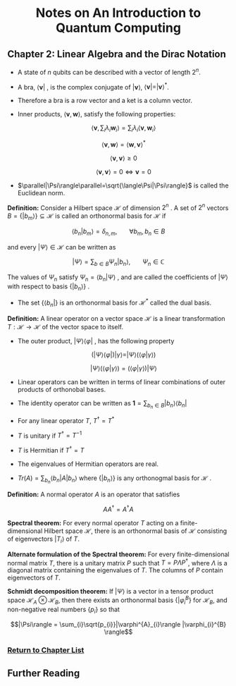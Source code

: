 
# <center>Notes on An Introduction to Quantum Computing</center>

## Chapter 2: Linear Algebra and the Dirac Notation

 * A state of $n$ qubits can be described with a vector of length $2^{n}$.

 * A bra, 
 $\langle\textbf{v}|$
 , is the complex conjugate of 
 $|\textbf{v}\rangle$, $\langle\textbf{v}| = |\textbf{v}\rangle^{*}$.

 * Therefore a bra is a row vector and a ket is a column vector.

 * Inner products, $\langle\textbf{v},\textbf{w}\rangle$, satisfy the following properties:

    $$\langle\textbf{v},\sum_{i}\lambda_{i}\textbf{w}_{i}\rangle = \sum_{i}\lambda_{i}\langle\textbf{v},\textbf{w}_{i}\rangle$$

    $$\langle\textbf{v},\textbf{w}\rangle=\langle\textbf{w},\textbf{v}\rangle^{*}$$

    $$\langle\textbf{v},\textbf{v}\rangle\geq 0$$ 

    $$\langle\textbf{v},\textbf{v}\rangle =0\Longleftrightarrow \textbf{v}=0$$

 * $\parallel|\Psi\rangle\parallel=\sqrt{\langle\Psi|\Psi\rangle}$ 
 is called the Euclidean norm.

 **Definition:** Consider a Hilbert space 
 $\mathcal{H}$
  of dimension 
$2^{n}$
. A set of 
$2^{n}$
 vectors 
$B=\{ |b_{m}\rangle \}\subseteq \mathcal{H}$
 is called an orthonormal basis for 
 $\mathcal{H}$
  if

 $$\langle b_{n}|b_{m}\rangle = \delta_{n,m}, \:\:\:\:\:\:\:\forall b_{m}, b_{n} \in B$$

 and every 
 $|\Psi\rangle \in \mathcal{H}$
  can be written as

 $$|\Psi\rangle =\sum_{b\in B}\Psi_{n}|b_{n}\rangle,\:\:\:\:\:\:\:\Psi_{n}\in\mathbb{C}$$

 The values of 
 $\Psi_{n}$
  satisfy 
$\Psi_{n}=\langle b_{n}|\Psi \rangle$
, and are called the coefficients of 
$| \Psi \rangle$
 with respect to basis 
 $\{ | b_{n} \rangle \}$
 .

 * The set 
 $\{ \langle b_{n}| \}$
  is an orthonormal basis for 
$\mathcal{H}^{*}$
 called the dual basis.

 **Definition:** A linear operator on a vector space $\mathcal{H}$ is a linear transformation $T:\mathcal{H}\to\mathcal{H}$ of the vector space to itself.

* The outer product, 
$|\Psi\rangle\langle\varphi|$
, has the following property

    $$(|\Psi\rangle\langle\varphi|)|\gamma\rangle=|\Psi\rangle(\langle\varphi|\gamma\rangle)$$

    $$|\Psi\rangle(\langle\varphi|\gamma\rangle)=(\langle\varphi|\gamma\rangle)|\Psi\rangle$$

 * Linear operators can be written in terms of linear combinations of outer products of orthonobal bases.

  * The identity operator can be written as 
$\textbf{1}=\sum_{b_{n}\in B} |b_{n} \rangle\langle b_{n}|$

 * For any linear operator $T$, 
 $T^{\dagger}=T^{*}$

  * $T$ is unitary if 
$T^{\dagger}=T^{-1}$

 * $T$ is Hermitian if 
 $T^{\dagger}=T$

 * The eigenvalues of Hermitian operators are real.

 * $Tr(A) = \sum_{b_{n}}\langle b_{n}|A|b_{n}\rangle$
 where 
 $\{ |b_{n}\rangle \}$ 
is any orthonogmal basis for 
$\mathcal{H}$
.

**Definition:** A normal operator $A$ is an operator that satisfies

$$AA^{\dagger}=A^{\dagger}A$$

**Spectral theorem:** For every normal operator $T$ acting on a finite-dimensional Hilbert space $\mathcal{H}$, there is an orthonormal basis of $\mathcal{H}$ consisting of eigenvectors $|T_{i}\rangle$ of $T$.

**Alternate formulation of the Spectral theorem:** For every finite-dimensional normal matrix $T$, there is a unitary matrix $P$ such that $T = P\Lambda P^{\dagger}$, where $\Lambda$ is a diagonal matrix containing the eigenvalues of $T$. The columns of $P$ contain eigenvectors of $T$.

**Schmidt decomposition theorem:** If $|\Psi \rangle$ is a vector in a tensor product space $\mathcal{H}_{A} \otimes\mathcal{H}_{B}$, then there exists an orthonormal basis $\{ |\varphi^{B}_{i}$} for $\mathcal{H}_{B}$, and non-negative real numbers $\{ p_{i} \}$ so that

$$|\Psi\rangle = \sum_{i}\sqrt{p_{i}}|\varphi^{A}_{i}\rangle |\varphi_{i}^{B} \rangle$$

### <a href="https://phosgene89.github.io/quantum_computing/notes_kaye_etal">Return to Chapter List</a>

## Further Reading